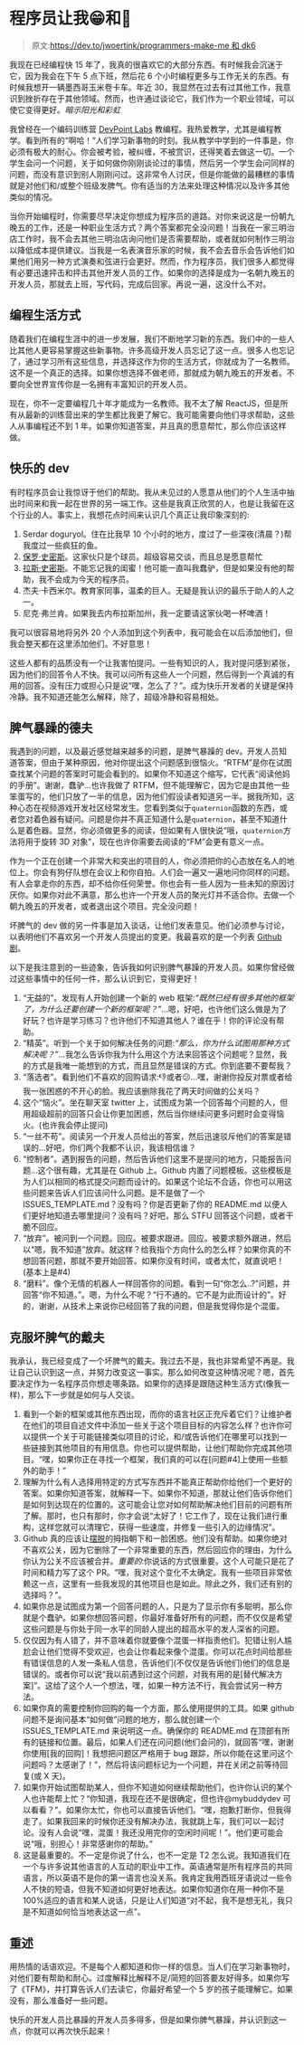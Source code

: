 # 程序员让我😁和🤬

> 原文:[https://dev.to/jwoertink/programmers-make-me 和 dk6](https://dev.to/jwoertink/programmers-make-me--and--dk6)

我现在已经编程快 15 年了，我真的很喜欢它的大部分东西。有时候我会沉迷于它，因为我会在下午 5 点下班，然后花 6 个小时编程更多与工作无关的东西。有时候我想开一辆墨西哥玉米卷卡车。年近 30，我显然在过去有过其他工作，我意识到挫折存在于其他领域。然而，也许通过谈论它，我们作为一个职业领域，可以使它变得更好。*暗示阳光和彩虹*

我曾经在一个编码训练营 [DevPoint Labs](http://devpointlabs.com/) 教编程。我热爱教学，尤其是编程教学。看到所有的“啊哈！”人们学习新事物的时刻。我从教学中学到的一件事是，你必须有极大的耐心。你会被考验，被纠缠，不被赏识，还得笑着去做这一切。一个学生会问一个问题，关于如何做你刚刚谈论过的事情，然后另一个学生会问同样的问题，而没有意识到别人刚刚问过。这非常令人讨厌，但是你能做的最糟糕的事情就是对他们和/或整个班级发脾气。你有适当的方法来处理这种情况以及许多其他类似的情况。

当你开始编程时，你需要尽早决定你想成为程序员的道路。对你来说这是一份朝九晚五的工作，还是一种职业生活方式？两个答案都完全没问题！当我在一家三明治店工作时，我不会去其他三明治店询问他们是否需要帮助，或者就如何制作三明治以降低成本提供建议。当我是一名表演音乐家的时候，我不会去音乐会告诉他们如果他们用另一种方式演奏和弦进行会更好。然而，作为程序员，我们很多人都觉得有必要迅速抨击和抨击其他开发人员的工作。如果你的选择是成为一名朝九晚五的开发人员，那就去上班，写代码，完成后回家。再说一遍，这没什么不对。

## 编程生活方式

随着我们在编程生涯中的进一步发展，我们不断地学习新的东西。我们中的一些人比其他人更容易掌握这些新事物。许多高级开发人员忘记了这一点。很多人也忘记了，通过学习所有这些信息，并选择这作为你的生活方式，你就成为了一名教师。这不是一个真正的选择。如果你想选择不做老师，那就成为朝九晚五的开发者。不要向全世界宣传你是一名拥有丰富知识的开发人员。

现在，你不一定要编程几十年才能成为一名教师。我不太了解 ReactJS，但是所有从最新的训练营出来的学生都比我更了解它。我可能需要向他们寻求帮助，这些人从事编程还不到 1 年。如果你知道答案，并且真的愿意帮忙，那么你应该这样做。

## 快乐的 dev

有时程序员会让我惊讶于他们的帮助。我从未见过的人愿意从他们的个人生活中抽出时间来和我一起在世界的另一端工作。这些是我真正欣赏的人，也是让我留在这个行业的人。事实上，我想花点时间来认识几个真正让我印象深刻的:

1.  Serdar doguryol。住在比我早 10 个小时的地方，度过了一些深夜(清晨？)帮我度过一些疯狂的鱼。
2.  [保罗·史密斯](https://github.com/paulcsmith)。这家伙只是个球员。超级容易交谈，而且总是愿意帮忙
3.  [拉斯·史密斯](https://github.com/russ/)。不能忘记我的闺蜜！他可能一直叫我蠢驴，但是如果没有他的帮助，我不会成为今天的程序员。
4.  杰夫·卡西米尔。教育家同事，温柔的巨人。无疑是我认识的最乐于助人的人之一。
5.  尼克·弗兰肯。如果我去内布拉斯加州，我一定要请这家伙喝一杯啤酒！

我可以很容易地将另外 20 个人添加到这个列表中，我可能会在以后添加他们，但我会整天都在这里添加他们。不好意思！

这些人都有的品质没有一个让我害怕提问。一些有知识的人，我对提问感到紧张，因为他们的回答令人不快。我可以问所有这些人一个问题，然后得到一个真诚的有用的回答。没有压力或担心只是说“嘿，怎么了？”。成为快乐开发者的关键是保持冷静。我不知道还能怎么解释，除了，超级冷静和容易相处。

## 脾气暴躁的德夫

我遇到的问题，以及最近感觉越来越多的问题，是脾气暴躁的 dev。开发人员知道答案，但由于某种原因，他对你提出这个问题感到很恼火。“RTFM”是你在试图查找某个问题的答案时可能会看到的。如果你不知道这个缩写，它代表“阅读他妈的手册”。谢谢，蠢驴...也许我做了 RTFM，但不能理解它，因为它是由其他一些笨蛋写的，他们只放了一半的信息，因为他们假设读者知道另一半。据我所知，这种心态在视频游戏开发社区经常发生。您看到类似于`quaternion`函数的东西，或者您对着色器有疑问。问题是你并不真正知道什么是`quaternion`，甚至不知道什么是着色器。显然，你必须做更多的阅读，但如果有人很快说“哦，`quaternion`方法将用于旋转 3D 对象”，现在也许你需要去阅读的“FM”会更有意义一点。

作为一个正在创建一个非常大和突出的项目的人，你必须把你的心态放在名人的地位上。你会有狗仔队想在会议上和你自拍。人们会一遍又一遍地问你同样的问题。有人会拿走你的东西，却不给你任何荣誉。你也会有一些人因为一些未知的原因讨厌你。如果你对此不满意，那么也许一个开发人员的聚光灯并不适合你。去做一个朝九晚五的开发者，或者退出这个项目。完全没问题！

坏脾气的 dev 做的另一件事是加入谈话，让他们发表意见。他们必须参与讨论，以表明他们不喜欢另一个开发人员提出的变更。我最喜欢的是一个列表 [Github 剧](https://nikolas.github.io/github-drama/)。

以下是我注意到的一些迹象，告诉我如何识别脾气暴躁的开发人员。如果你曾经做过这些事情中的任何一件，那么认识到它，变得更好！

1.  “无益的”。发现有人开始创建一个新的 web 框架:*“既然已经有很多其他的框架了，为什么还要创建一个新的框架呢？”*...嗯，好吧，也许他们这么做是为了好玩？也许是学习练习？也许他们不知道其他人？谁在乎！你的评论没有帮助。
2.  “精英”。听到一个关于如何解决任务的问题:*“那么，你为什么试图用那种方式解决呢？”*...我怎么告诉你我为什么用这个方法来回答这个问题呢？显然，我的方式是我唯一能想到的方式，而且显然是错误的方式。你到底要不要帮我？
3.  “落选者”。看到他们不喜欢的回购请求:👎或者😕...嘿，谢谢你投反对票或者给我一张困惑的不开心的脸。我应该删除我花了两天时间做的公关吗？
4.  这个“恼火”。坐在聊天室 twitter 上，试图成为第一个回答每个问题的人，但用超级超前的回答只会让你更加困惑，然后当你继续问更多问题时会变得恼火。(也许我会停止提问)
5.  “一丝不苟”。阅读另一个开发人员给出的答案，然后迅速驳斥他们的答案是错误的...好吧，你们两个我都不认识，我该相信谁？
6.  “控制者”。遇到报告的问题，然后告诉他们这里不是提问的地方，只能报告问题...这个很有趣，尤其是在 Github 上。Github 内置了问题模板。这些模板是为人们以相同的格式提交问题而设计的。如果这个论坛不合适，你也可以用这些问题来告诉人们应该问什么问题。是不是做了一个 ISSUES_TEMPLATE.md？没有吗？你是否更新了你的 README.md 以便人们更好地知道去哪里提问？没有吗？好吧，那么 STFU 回答这个问题，或者干脆不回应。
7.  “放弃”。被问到一个问题。回应。被要求跟进。回应。被要求额外跟进，然后以“嗯，我不知道”放弃。就这样？给我指个方向什么的怎么样？如果你真的不想回答问题，那就不要开始回答。如果你没有时间，或者太忙，就直说吧！(基本上是#4)
8.  “磨料”。像个无情的机器人一样回答你的问题。看到一句“你怎么..?"问题，并回答“你不知道。”。嗯，为什么不呢？“行不通的。它不是为此而设计的”。好的，谢谢，从技术上来说你已经回答了我的问题，但是我觉得你是个混蛋。

## 克服坏脾气的戴夫

我承认，我已经变成了一个坏脾气的戴夫。我过去不是，我也非常希望不再是。我让自己认识到这一点，并努力改变这一事实。那么如何改变这种情况呢？嗯，首先要决定作为一名程序员你想走哪条路。如果你的选择是跟随这种生活方式(像我一样)，那么下一步就是如何与人交谈。

1.  看到一个新的框架或其他东西出现，而你的语言社区正充斥着它们？让维护者在他们的项目自述文件中添加一些关于这个项目目标的内容怎么样？也许你可以提供一个关于可能链接类似项目的讨论，和/或告诉他们在哪里可以找到一些链接到其他项目的有用信息。你也可以提供帮助，让他们帮助你完成其他项目。“嘿，如果你正在寻找一个框架，我们真的可以在[问题#4]上使用一些额外的助手！”
2.  理解为什么有人选择用特定的方式写东西并不能真正帮助你给他们一个更好的答案。如果你知道答案，就解释一下。如果你不知道，那就让他们告诉你他们是如何到达现在的位置的。这可能会让您对如何帮助解决他们目前的问题有所了解。那时，也只有那时，你才会说“太好了！它工作了，现在让我们进行重构，这样您就可以清理它，获得一些速度，并修复一些引入的边缘情况”。
3.  Github 真的应该让[摆脱](https://github.com/luckyframework/lucky/issues/456)的拇指朝下和一脸困惑。他们没有帮助。如果你绝对不喜欢公关，因为它删除了一个非常重要的东西，然后回应你的理由，为什么你认为公关不应该被合并。*重要的*:你说话的方式很重要。这个人可能只是花了时间和精力写了这个 PR。“嘿，我对这个变化不太确定。我有一些项目非常依赖这一点，这里有一些我发现的其他项目也是如此。除此之外，我们还有别的选择吗？”。
4.  如果你总是试图成为第一个回答问题的人，只是为了显示你有多聪明，那么你就是个蠢驴。如果你想回答问题，你最好准备好所有的问题，而不仅仅是希望这些问题是与你处于同一水平的同龄人提出的超高水平的发人深省的问题。
5.  仅仅因为有人错了，并不意味着你就要像个混蛋一样指责他们。犯错让别人尴尬会让他们觉得不受欢迎，也会让你看起来像个混蛋。你可以花点时间给那些有错误信息的人发一条私人信息，告诉他们(不仅仅是告诉他们)他们的信息是错误的。或者你可以说“我以前遇到过这个问题，对我有用的是[替代解决方案]”。这给了这个人一个想法，嘿，如果一种方法不行，我会尝试另一种方法。
6.  如果你真的需要控制你回购的每一个方面，那么使用提供的工具。如果 github 问题不是询问基本“如何做”问题的地方，那么就创建一个 ISSUES_TEMPLATE.md 来说明这一点。确保你的 README.md 在顶部有所有的链接和位置。最后，如果人们还在问问题(他们会问的)，就回答“嘿，谢谢你使用[我的回购]！我想把问题区严格用于 bug 跟踪，所以你能在这里问这个问题吗？太感谢了！”，然后将该问题标记为一个问题，并在关闭之前等待回复(或 X 天)。
7.  如果你开始试图帮助某人，但你不知道如何继续帮助他们，也许你认识的某个人也许能帮上忙？“你知道，我现在还不是很确定，但也许@mybuddydev 可以看看？”。如果你太忙，你也可以直接告诉他们。“嘿，抱歉打断你，但我得走了。如果我回来的时候你还没有解决办法，我就跳上车，我们可以一起讨论。没有人会说“嘿，混蛋！我还没用完你的空闲时间呢！”。他们更可能会说“哦，别担心！非常感谢你的帮助。”
8.  这是最重要的。不一定是你说了什么，也不一定是 T2 怎么说。我知道我们在一个与许多说其他语言的人互动的职业中工作。英语通常是所有程序员的共同语言，所以英语不是你的第一语言也没关系。我肯定我用西班牙语说过一些令人不快的短语，但我不知道如何更好地表达。如果你知道你在用一种你不是 100%适应的语言和某人说话，只是让人们知道“对不起，我不是想无礼，我只是不知道如何恰当地表达这一点”。

## 重述

用热情的话语欢迎。不是每个人都知道和你一样的信息。当人们在学习新事物时，对他们要有帮助和耐心。过度解释比解释不足/简短的回答要友好得多。如果你写了《TFM》，并打算告诉人们去读它，你最好希望一个 5 岁的孩子能理解它。如果没有，那么准备好一些问题。

快乐的开发人员比暴躁的开发人员多得多，但是如果你脾气暴躁，并认识到这一点，你就可以再次快乐起来！